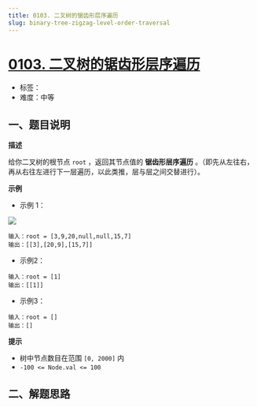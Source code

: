 ```yaml
---
title: 0103. 二叉树的锯齿形层序遍历
slug: binary-tree-zigzag-level-order-traversal
---
```


# [0103. 二叉树的锯齿形层序遍历](https://leetcode.cn/problems/binary-tree-zigzag-level-order-traversal/)

- 标签：
- 难度：中等

## 一、题目说明

**描述**

给你二叉树的根节点 `root` ，返回其节点值的 **锯齿形层序遍历** 。（即先从左往右，再从右往左进行下一层遍历，以此类推，层与层之间交替进行）。

**示例**

* 示例 1：

![](https://cdn.jsdelivr.net/gh/wecdn/img_0/2023/202304232157194.jpg)

```text
输入：root = [3,9,20,null,null,15,7]
输出：[[3],[20,9],[15,7]]
```

* 示例2：

```text
输入：root = [1]
输出：[[1]]
```

* 示例3：

```text
输入：root = []
输出：[]
```

**提示**

* 树中节点数目在范围 `[0, 2000]` 内
* `-100 <= Node.val <= 100`

## 二、解题思路
